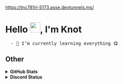 https://tnc781rl-5173.asse.devtunnels.ms/

# Hello <img src="https://media.giphy.com/media/hvRJCLFzcasrR4ia7z/giphy.gif" width="32">, I'm Knot 

<pre>
  - 🌱 I’m currently learning everything 😋
</pre>
<!--
## My experience stacks
<details>
  <summary>
    <strong>
      Programming language
    </strong>
  </summary>
  <p align="left">
    <a href="https://skillicons.dev">
      <img src="https://skillicons.dev/icons?i=ts,js,java,python,dart" />
    </a>
  </p>
</details>

<details>
  <summary>
    <strong>
      Web development & API
    </strong>
  </summary>
<div style="display: flex; flex-direction: row;">
  <p align="left">
    <a href="https://skillicons.dev">
      <img src="https://skillicons.dev/icons?i=html,css,nodejs,express,react,next,nest,fastapi" />
    </a>
  </p>
</div>
</details>
-->

## Other
<details><summary><strong>GitHub Stats</strong></summary>
  <img src="https://github-readme-stats.vercel.app/api?username=Notties&show_icons=true&theme=tokyonight" alt="stats">
  <img src="https://github-readme-stats.vercel.app/api/top-langs/?username=Notties&layout=compact&theme=tokyonight" alt="stats">
</details>

<details>
  <summary>
    <strong>Discord Status
    </strong>
  </summary>
  <img src="https://discord.c99.nl/widget/theme-1/674982630357205007.png">
</details>


<!-- source - readme.md
Typing SVG: https://readme-typing-svg.demolab.com/demo/
Skill-icons: https://github.com/tandpfun/skill-icons
Github-Stats: https://github.com/anuraghazra/github-readme-stats
Discord Status Banner: https://discord.c99.nl/
-->
